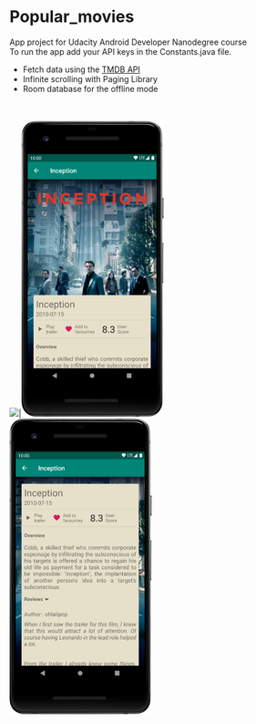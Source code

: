 # Popular_movies

App project for Udacity Android Developer Nanodegree course <br>
To run the app add your API keys in the Constants.java file.

* Fetch data using the  <a href="https://www.themoviedb.org" target="_blank">TMDB API</a>
* Infinite scrolling with Paging Library
* Room database for the offline mode
<br>
<br>
<img src="s1.png" width="250px"/>|<img src="s2.png" width="250px"/><img src="s3.png" width="250px"/>
